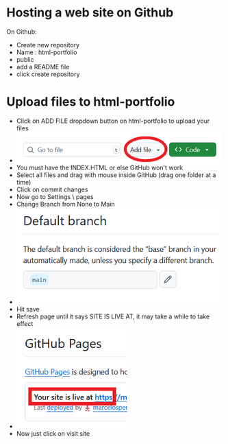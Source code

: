 
# Hosting a web site on Github

On Github:
- Create new repository
- Name : html-portfolio
- public
- add a README file
- click create repository

# Upload files to html-portfolio
- Click on ADD FILE dropdown button on html-portfolio to upload your files
- ![alt text](images/image004.png)
- You must have the INDEX.HTML or else GitHub won't work
- Select all files and drag with mouse inside GitHub (drag one folder at a time)
- Click on commit changes
- Now go to Settings \ pages
- Change Branch from None to Main
- ![alt text](images/image005.png)
- Hit save
- Refresh page until it says SITE IS LIVE AT, it may take a while to take effect
- ![alt text](images/image006.png)
- Now just click on visit site